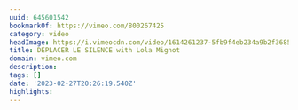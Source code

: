 ```yaml
---
uuid: 645601542
bookmarkOf: https://vimeo.com/800267425
category: video
headImage: https://i.vimeocdn.com/video/1614261237-5fb9f4eb234a9b2f3685410ac0783aedab72d3a75a2ce2430b71378455027f71-d_295x166
title: DÉPLACER LE SILENCE with Lola Mignot
domain: vimeo.com
description: 
tags: []
date: '2023-02-27T20:26:19.540Z'
highlights: 
---
```



